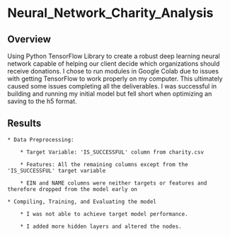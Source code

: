 # Neural_Network_Charity_Analysis

## Overview
Using Python TensorFlow Library to create a robust deep learning neural network capable of helping our client decide which organizations should receive donations. I chose to run modules in Google Colab due to issues with getting TensorFlow to work properly on my computer. This ultimately caused some issues completing all the deliverables. I was successful in building and running my initial model but fell short when optimizing an saving to the h5 format. 

## Results

	* Data Preprocessing: 
	
		* Target Variable: 'IS_SUCCESSFUL' column from charity.csv
		
		* Features: All the remaining columns except from the 'IS_SUCCESSFUL' target variable

		* EIN and NAME columns were neither targets or features and therefore dropped from the model early on 

	* Compiling, Training, and Evaluating the model 
		
		* I was not able to achieve target model performance. 
		
		* I added more hidden layers and altered the nodes. 






